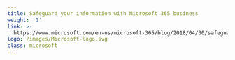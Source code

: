 ```yaml
---
title: Safeguard your information with Microsoft 365 business
weight: '1'
link: >-
  https://www.microsoft.com/en-us/microsoft-365/blog/2018/04/30/safeguard-your-business-with-new-security-features-for-microsoft-365-business/
logo: /images/Microsoft-logo.svg
class: microsoft
---
```


